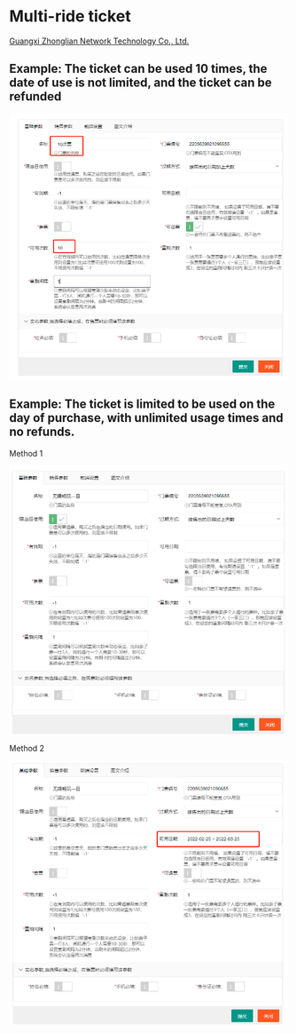 # Multi-ride ticket

[Guangxi Zhonglian Network Technology Co., Ltd.](https://www.zl771.cn)

## Example: The ticket can be used 10 times, the date of use is not limited, and the ticket can be refunded

![Guangxi Zhonglian Network Technology Co., Ltd.-www.zl771.cn Zhonglian Network-multi-ride ticket](imgs/image-20220225084744941.png)

## Example: The ticket is limited to be used on the day of purchase, with unlimited usage times and no refunds.

Method 1

![Guangxi Zhonglian Network Technology Co., Ltd.-www.zl771.cn Zhonglian Network-multi-ride ticket](imgs/image-20220225085334803.png)

Method 2

![Guangxi Zhonglian Network Technology Co., Ltd.-www.zl771.cn Zhonglian Network-multi-ride ticket](imgs/image-20220225085436699.png)
